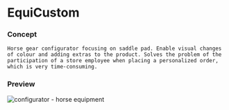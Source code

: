 # EquiCustom

### Concept
`Horse gear configurator focusing on saddle pad. Enable visual changes of colour and adding extras to the product.
 Solves the problem of the participation of a store employee when placing a personalized order, which is very time-consuming.
`
### Preview
![configurator - horse equipment](https://user-images.githubusercontent.com/59477908/139581920-0b56e41e-de74-458d-9bbc-a0e2bc3fe83a.png)
